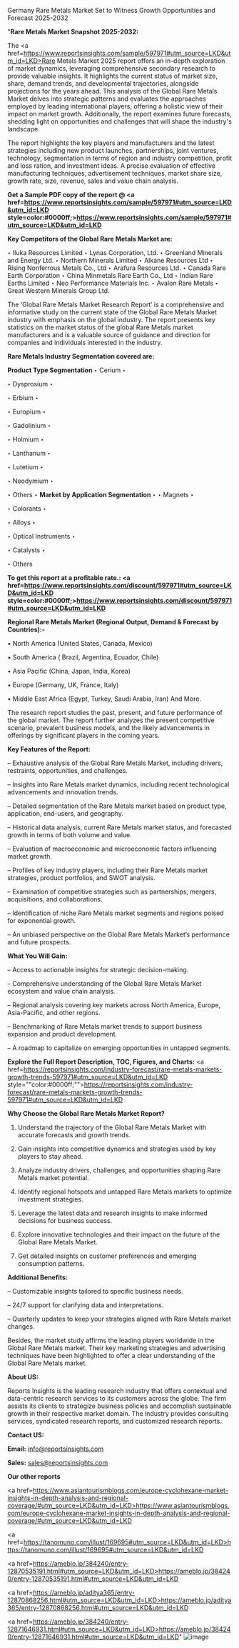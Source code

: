 Germany Rare Metals Market Set to Witness Growth Opportunities and Forecast 2025-2032

"<strong>Rare Metals Market Snapshot 2025-2032:</strong>

The <a href=https://www.reportsinsights.com/sample/597971#utm_source=LKD&utm_id=LKD>Rare Metals Market</a> 2025 report offers an in-depth exploration of market dynamics, leveraging comprehensive secondary research to provide valuable insights. It highlights the current status of market size, share, demand trends, and developmental trajectories, alongside projections for the years ahead. This analysis of the Global Rare Metals Market delves into strategic patterns and evaluates the approaches employed by leading international players, offering a holistic view of their impact on market growth. Additionally, the report examines future forecasts, shedding light on opportunities and challenges that will shape the industry's landscape.

The report highlights the key players and manufacturers and the latest strategies including new product launches, partnerships, joint ventures, technology, segmentation in terms of region and industry competition, profit and loss ration, and investment ideas. A precise evaluation of effective manufacturing techniques, advertisement techniques, market share size, growth rate, size, revenue, sales and value chain analysis.

<strong>Get a Sample PDF copy of the report @ <a href=https://www.reportsinsights.com/sample/597971#utm_source=LKD&utm_id=LKD style=color:#0000ff;>https://www.reportsinsights.com/sample/597971#utm_source=LKD&utm_id=LKD</a></strong>

<strong>Key Competitors of the Global Rare Metals Market are:</strong>

‣ Iluka Resources Limited
‣ Lynas Corporation, Ltd.
‣ Greenland Minerals and Energy Ltd.
‣ Northern Minerals Limited
‣ Alkane Resources Ltd
‣ Rising Nonferrous Metals Co., Ltd
‣ Arafura Resources Ltd.
‣ Canada Rare Earth Corporation
‣ China Minmetals Rare Earth Co., Ltd
‣ Indian Rare Earths Limited
‣ Neo Performance Materials Inc.
‣ Avalon Rare Metals
‣ Great Western Minerals Group Ltd.

The ‘Global Rare Metals Market Research Report’ is a comprehensive and informative study on the current state of the Global Rare Metals Market industry with emphasis on the global industry. The report presents key statistics on the market status of the global Rare Metals market manufacturers and is a valuable source of guidance and direction for companies and individuals interested in the industry.

<strong>Rare Metals Industry Segmentation covered are:</strong>

<strong>Product Type Segmentation</strong>
‣
Cerium
‣ 

‣ Dysprosium
‣ 

‣ Erbium
‣ 

‣ Europium
‣ 

‣ Gadolinium
‣ 

‣ Holmium
‣ 

‣ Lanthanum
‣ 

‣ Lutetium
‣ 

‣ Neodymium
‣ 

‣ Others
‣ 
<strong>Market by Application Segmentation</strong>
‣
‣  Magnets
‣ 

‣ Colorants
‣ 

‣ Alloys
‣ 

‣ Optical Instruments
‣ 

‣ Catalysts
‣ 

‣ Others

<strong>To get this report at a profitable rate.: <a href=https://www.reportsinsights.com/discount/597971#utm_source=LKD&utm_id=LKD style=color:#0000ff;>https://www.reportsinsights.com/discount/597971#utm_source=LKD&utm_id=LKD</a></strong>

<strong>Regional Rare Metals Market (Regional Output, Demand &amp; Forecast by Countries):-</strong>

• North America (United States, Canada, Mexico)

• South America ( Brazil, Argentina, Ecuador, Chile)

• Asia Pacific (China, Japan, India, Korea)

• Europe (Germany, UK, France, Italy)

• Middle East Africa (Egypt, Turkey, Saudi Arabia, Iran) And More.

The research report studies the past, present, and future performance of the global market. The report further analyzes the present competitive scenario, prevalent business models, and the likely advancements in offerings by significant players in the coming years.

<strong>Key Features of the Report:</strong>

– Exhaustive analysis of the Global Rare Metals Market, including drivers, restraints, opportunities, and challenges.

– Insights into Rare Metals market dynamics, including recent technological advancements and innovation trends.

– Detailed segmentation of the Rare Metals market based on product type, application, end-users, and geography.

– Historical data analysis, current Rare Metals market status, and forecasted growth in terms of both volume and value.

– Evaluation of macroeconomic and microeconomic factors influencing market growth.

– Profiles of key industry players, including their Rare Metals market strategies, product portfolios, and SWOT analysis.

– Examination of competitive strategies such as partnerships, mergers, acquisitions, and collaborations.

– Identification of niche Rare Metals market segments and regions poised for exponential growth.

– An unbiased perspective on the Global Rare Metals Market’s performance and future prospects.

<strong>What You Will Gain:</strong>

– Access to actionable insights for strategic decision-making.

– Comprehensive understanding of the Global Rare Metals Market ecosystem and value chain analysis.

– Regional analysis covering key markets across North America, Europe, Asia-Pacific, and other regions.

– Benchmarking of Rare Metals market trends to support business expansion and product development.

– A roadmap to capitalize on emerging opportunities in untapped segments.

<strong>Explore the Full Report Description, TOC, Figures, and Charts:</strong>
<a href=https://reportsinsights.com/industry-forecast/rare-metals-markets-growth-trends-597971#utm_source=LKD&utm_id=LKD style=""color:#0000ff;"">https://reportsinsights.com/industry-forecast/rare-metals-markets-growth-trends-597971#utm_source=LKD&utm_id=LKD</a>

<strong>Why Choose the Global Rare Metals Market Report?</strong>

1. Understand the trajectory of the Global Rare Metals Market with accurate forecasts and growth trends.

2. Gain insights into competitive dynamics and strategies used by key players to stay ahead.

3. Analyze industry drivers, challenges, and opportunities shaping Rare Metals market potential.

4. Identify regional hotspots and untapped Rare Metals markets to optimize investment strategies.

5. Leverage the latest data and research insights to make informed decisions for business success.

6. Explore innovative technologies and their impact on the future of the Global Rare Metals Market.

7. Get detailed insights on customer preferences and emerging consumption patterns.

<strong>Additional Benefits:</strong>

– Customizable insights tailored to specific business needs.

– 24/7 support for clarifying data and interpretations.

– Quarterly updates to keep your strategies aligned with Rare Metals market changes.

Besides, the market study affirms the leading players worldwide in the Global Rare Metals market. Their key marketing strategies and advertising techniques have been highlighted to offer a clear understanding of the Global Rare Metals market.

<strong><strong>About US</strong>:</strong>

Reports Insights is the leading research industry that offers contextual and data-centric research services to its customers across the globe. The firm assists its clients to strategize business policies and accomplish sustainable growth in their respective market domain. The industry provides consulting services, syndicated research reports, and customized research reports.

<strong>Contact US:</strong>

<p class=><b>Email:</b> <a href=mailto:info@reportsinsights.com>info@reportsinsights.com</a></p>
<p class=><b>Sales:</b> <a href=mailto:sales@reportsinsights.com>sales@reportsinsights.com</a></p>

<strong>Our other reports</strong>

<a href=https://www.asiantourismblogs.com/europe-cyclohexane-market-insights-in-depth-analysis-and-regional-coverage/#utm_source=LKD&utm_id=LKD>https://www.asiantourismblogs.com/europe-cyclohexane-market-insights-in-depth-analysis-and-regional-coverage/#utm_source=LKD&utm_id=LKD</a>

<a href=https://tanomuno.com/illust/169695#utm_source=LKD&utm_id=LKD>https://tanomuno.com/illust/169695#utm_source=LKD&utm_id=LKD</a>

<a href=https://ameblo.jp/384240/entry-12870535191.html#utm_source=LKD&utm_id=LKD>https://ameblo.jp/384240/entry-12870535191.html#utm_source=LKD&utm_id=LKD</a>

<a href=https://ameblo.jp/aditya365/entry-12870868256.html#utm_source=LKD&utm_id=LKD>https://ameblo.jp/aditya365/entry-12870868256.html#utm_source=LKD&utm_id=LKD</a>

<a href=https://ameblo.jp/384240/entry-12871646931.html#utm_source=LKD&utm_id=LKD>https://ameblo.jp/384240/entry-12871646931.html#utm_source=LKD&utm_id=LKD</a>"
![image](https://github.com/user-attachments/assets/20109cf4-e12c-48b3-8421-d32d807521cc)
